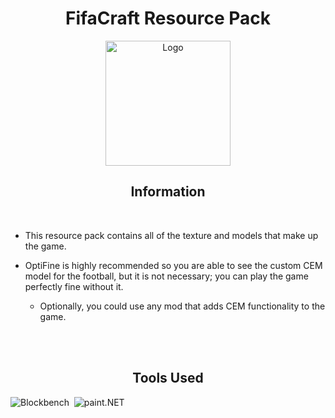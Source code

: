 <div align="center">
  
# FifaCraft Resource Pack
</div>

<div align="center">
    <img src="https://i.imgur.com/WlpWWG4.png" alt="Logo" width="200">
</div>

<div align="center">

## Information

<br>
</div>

- This resource pack contains all of the texture and models that make up the game.

- OptiFine is highly recommended so you are able to see the custom CEM model for the football, but it is not necessary; you can play the game perfectly fine without it. 
  - Optionally, you could use any mod that adds CEM functionality to the game.

<div align="center">

<br><br>


## Tools Used

</div>

![Blockbench](https://img.shields.io/badge/blockbench-%231e93d9.svg?style=for-the-badge&logo=blockbench&logoColor=white)&nbsp; 
![paint.NET](https://img.shields.io/badge/paint.net-%233232a8.svg?style=for-the-badge&logoColor=white)&nbsp; 
